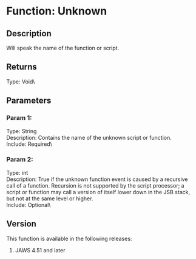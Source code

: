 # Function: Unknown

## Description

Will speak the name of the function or script.

## Returns

Type: Void\

## Parameters

### Param 1:

Type: String\
Description: Contains the name of the unknown script or function.\
Include: Required\

### Param 2:

Type: int\
Description: True if the unknown function event is caused by a recursive
call of a function. Recursion is not supported by the script processor;
a script or function may call a version of itself lower down in the JSB
stack, but not at the same level or higher.\
Include: Optional\

## Version

This function is available in the following releases:

1.  JAWS 4.51 and later
